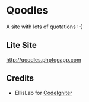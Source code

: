 # Qoodles #

A site with lots of quotations :-)

## Lite Site ##

http://qoodles.phpfogapp.com

## Credits ##

- EllisLab for [CodeIgniter](https://github.com/EllisLab/CodeIgniter)